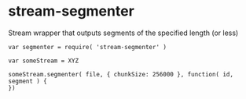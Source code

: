 # stream-segmenter

Stream wrapper that outputs segments of the specified length (or less)

```
var segmenter = require( 'stream-segmenter' )

var someStream = XYZ

someStream.segmenter( file, { chunkSize: 256000 }, function( id, segment ) {
})

 ```
